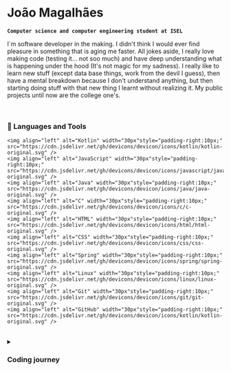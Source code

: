 # João Magalhães

**`Computer science and computer engineering student at ISEL`**

I´m software developer in the making. I didn't think I would ever find pleasure in something that is aging me faster. All jokes aside, I really  love making code (testing it... not soo much) and have deep understanding what is happening under the hood (It's not magic for my sadness). I really like to learn new stuff (except data base things, work from the devil I guess), then have a mental breakdown because I don't understand anything, but then starting doing stuff with that new thing I learnt without realizing it.
My public projects until now are the college one's.

<br/>

### :toolbox: Languages and Tools
    <img align="left" alt="Kotlin" width="30px"style="padding-right:10px;" src="https://cdn.jsdelivr.net/gh/devicons/devicon/icons/kotlin/kotlin-original.svg" />
    <img align="left" alt="JavaScript" width="30px"style="padding-right:10px;" src="https://cdn.jsdelivr.net/gh/devicons/devicon/icons/javascript/javascript-original.svg" />
    <img align="left" alt="Java" width="30px"style="padding-right:10px;" src="https://cdn.jsdelivr.net/gh/devicons/devicon/icons/java/java-original.svg" />
    <img align="left" alt="C" width="30px"style="padding-right:10px;" src="https://cdn.jsdelivr.net/gh/devicons/devicon/icons/c/c-original.svg" />
    <img align="left" alt="HTML" width="30px"style="padding-right:10px;" src="https://cdn.jsdelivr.net/gh/devicons/devicon/icons/html/html-original.svg" />
    <img align="left" alt="CSS" width="30px"style="padding-right:10px;" src="https://cdn.jsdelivr.net/gh/devicons/devicon/icons/css/css-original.svg" />
    <img align="left" alt="Spring" width="30px"style="padding-right:10px;" src="https://cdn.jsdelivr.net/gh/devicons/devicon/icons/spring/spring-original.svg" />
    <img align="left" alt="Linux" width="30px"style="padding-right:10px;" src="https://cdn.jsdelivr.net/gh/devicons/devicon/icons/linux/linux-original.svg" />
    <img align="left" alt="Git" width="30px"style="padding-right:10px;" src="https://cdn.jsdelivr.net/gh/devicons/devicon/icons/git/git-original.svg" />
    <img align="left" alt="GitHub" width="30px"style="padding-right:10px;" src="https://cdn.jsdelivr.net/gh/devicons/devicon/icons/kotlin/kotlin-original.svg" />
<br/>

<details>
 <summary><h3> Coding journey </h3></summary>
 I started my coding journey at college. I did't know anything about coding. I knew it was just a bunch of colorful words that did magic. When I started coding I hated it, I didn't know how to express an idea in code, like how am I suppose to do a game with for, while, if... What really kept me going was the hardware part (what a crazy time that was). After some time, I started to enjoy coding because I begun to understand the basics and started to resolve problems that seemed impossible before.
 For the future I want to learn new languages like C++, Typescript, GO, Scala..., and improve my programming skills in general. 
